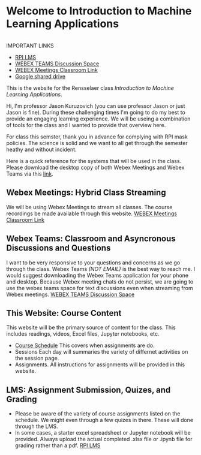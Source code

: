 Welcome to Introduction to Machine Learning Applications
============================
```{tableofcontents}
```
IMPORTANT LINKS
- [RPI LMS](https://lms.rpi.edu/)
- [WEBEX TEAMS Discussion Space](https://eurl.io/#KijTiY1Sa)
- [WEBEX Meetings Classroom Link](https://rensselaer.webex.com/meet/kuruzj)
- [Google shared drive](https://drive.google.com/drive/folders/1_5TGwja9jfGIi5FXMpLL_j5gkVuYC7U5?usp=sharing)


This is the website for the Rensselaer class *Introduction to Machine Learning Applications*.

Hi, I'm professor Jason Kuruzovich (you can use professor Jason or just Jason is fine). During these challenging times I'm going to do my best to provide an engaging learning experience. We will be useing a combination of tools for the class and I wanted to provide that overview here.

For class this semster, thank you in advance for complying with RPI mask policies. The science is solid and we want to all get through the semester heathy and without incident.

Here is a quick reference for the systems that will be used in the class.  Please download the desktop copy of both Webex Meetings and Webex Teams via this [link](https://www.webex.com/downloads.html).

## Webex Meetings: Hybrid Class Streaming
We will be using Webex Meetings to stream all classes.  The course recordings be made available through this website.
[WEBEX Meetings Classroom Link](https://rensselaer.webex.com/meet/kuruzj)

## Webex Teams: Classroom and Asyncronous Discussions and Questions
I want to be very responsive to your questions and concerns as we go through the class.  Webex Teams *(NOT EMAIL)* is the best way to reach me.  I would suggest downloading the Webex Teams application for your phone and desktop.  Because Webex meeting chats do not persist, we are going to use the webex teams space for text discussions even when streaming from Webex meetings.
[WEBEX TEAMS Discussion Space](https://eurl.io/#KijTiY1Sa)

## This Website: Course Content
This website will be the primary source of content for the class. This includes readings, videos, Excel files, Jupyter notebooks, etc.
  - [Course Schedule](./content/schedule.md)  This covers when assignments are do.
  - Sessions Each day will summaries the variety of differnet activities on the session page.
  - Assignments. All instructions for assignments will be provided in this website.

## LMS: Assignment Submission, Quizes, and Grading
  - Please be aware of the variety of course assignments listed on the schedule. We might even through a few quizes in there. These will done through the LMS.
  - In some cases, a starter excel spreadsheet or Jupyter notebook will be provided. Always upload the actual completed .xlsx file or .ipynb file for grading rather than a pdf.
[RPI LMS](https://lms.rpi.edu/)
